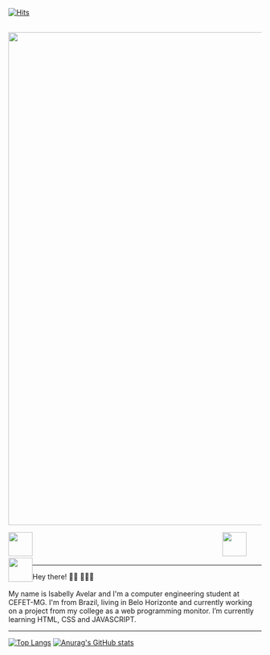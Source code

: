   [![Hits](https://hits.seeyoufarm.com/api/count/incr/badge.svg?url=https%3A%2F%2Fgithub.com%2Fisabellyavelar&count_bg=%23D2186B&title_bg=%230F0Ecolor=https%3A%2F%2Fgithub.com%2Fisabellyavelar&count_bg=%23D2186B&title_bg=%230F0Ecolor=E&icon=iconify.sviconify%23BD0D87&title=Perfil+visualizações&edge_flat=true)](https://hits.seeyoufarm.com)
   
   
   &nbsp;&nbsp;&nbsp;&nbsp;&nbsp;&nbsp;&nbsp;&nbsp;&nbsp;&nbsp;&nbsp;&nbsp;&nbsp;&nbsp;&nbsp;&nbsp;&nbsp; &nbsp;&nbsp;&nbsp;&nbsp;&nbsp;&nbsp;&nbsp;&nbsp;&nbsp;<img src = "https://github.com/isabellyavelar/isabellyavelar/blob/main/Header/isabelly%20avelar%20(7).gif" width = "980px">
  
 &nbsp;&nbsp;&nbsp;&nbsp;&nbsp;&nbsp;&nbsp;&nbsp;&nbsp;&nbsp;&nbsp;&nbsp;&nbsp;&nbsp;&nbsp;&nbsp;&nbsp; &nbsp;&nbsp;&nbsp;&nbsp;&nbsp;&nbsp;&nbsp;&nbsp;&nbsp;&nbsp;&nbsp;&nbsp;&nbsp;&nbsp;&nbsp;&nbsp;&nbsp;&nbsp; &nbsp;&nbsp;&nbsp;&nbsp;&nbsp;&nbsp;&nbsp;&nbsp;&nbsp;&nbsp;&nbsp;&nbsp;&nbsp;&nbsp;&nbsp;&nbsp;&nbsp;&nbsp; &nbsp;&nbsp;&nbsp;&nbsp;&nbsp;&nbsp;&nbsp;&nbsp;&nbsp;&nbsp;&nbsp;&nbsp;&nbsp;&nbsp;&nbsp;&nbsp;&nbsp;&nbsp; &nbsp;&nbsp;&nbsp;&nbsp;&nbsp;&nbsp;&nbsp;&nbsp;&nbsp;&nbsp;&nbsp;&nbsp;&nbsp;&nbsp;&nbsp;&nbsp;&nbsp;&nbsp; &nbsp; <a href="https://www.linkedin.com/in/isabelly-avelar/"> <img height="48" src="https://github.com/isabellyavelar/isabellyavelar/blob/2168e104af13bf5b7f89016f095ee44b16b70090/Icons/icons8-linkedin-48.png" style="max-width:100%;"></a> <a href="https://twitter.com/isabellyavelar" style="float: left"> <img height="48" src="https://github.com/isabellyavelar/isabellyavelar/blob/2168e104af13bf5b7f89016f095ee44b16b70090/Icons/icons8-twitter.gif" style="max-width:100%;"></a> <a href="mailto:avelar.isabelly@gmail.com" style="float: left"> <img height="48" src="https://github.com/isabellyavelar/isabellyavelar/blob/2168e104af13bf5b7f89016f095ee44b16b70090/Icons/icons8-gmail-48%20(1).png" style="max-width:100%;"></a>

   
  <!-- <a href="https://www.linkedin.com/in/isabelly-avelar/"> <img height="48" src="https://github.com/isabellyavelar/isabellyavelar/blob/2168e104af13bf5b7f89016f095ee44b16b70090/Icons/icons8-linkedin-48.png" style="max-width:100%;"></a> 
   
  <a href="https://twitter.com/isabellyavelar" style="float: left"> <img height="48" src="https://github.com/isabellyavelar/isabellyavelar/blob/2168e104af13bf5b7f89016f095ee44b16b70090/Icons/icons8-twitter.gif" style="max-width:100%;"></a>

   <a href="mailto:avelar.isabelly@gmail.com" style="float: left"> <img height="48" src="https://github.com/isabellyavelar/isabellyavelar/blob/2168e104af13bf5b7f89016f095ee44b16b70090/Icons/icons8-gmail-48%20(1).png" style="max-width:100%;"></a> -->
  
   
   
   <hr>
   Hey there! 👋🏾 👩🏾‍💻 <br><br>
   My name is Isabelly Avelar and I'm a computer engineering student at CEFET-MG. I'm from Brazil, living in Belo Horizonte and currently working on a project from my college as a web programming monitor. I’m currently learning HTML, CSS and JAVASCRIPT.
  
  <hr>
  
  [![Top Langs](https://github-readme-stats.vercel.app/api/top-langs/?username=isabellyavelar&show_icons=true&theme=radical)](https://github.com/isabellyavelar/github-readme-stats) [![Anurag's GitHub stats](https://github-readme-stats.vercel.app/api?username=isabellyavelar&show_icons=true&theme=radical)](https://github.com/isabellyavelar/github-readme-stats)
  

